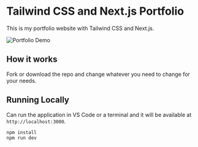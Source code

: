 # Tailwind CSS and Next.js Portfolio

This is my portfolio website with Tailwind CSS and Next.js.

![Portfolio Demo](demo/demo.gif)

## How it works

Fork or download the repo and change whatever you need to change for your needs.

## Running Locally

Can run the application in VS Code or a terminal and it will be available at `http://localhost:3000`.

```bash
npm install
npm run dev
```

